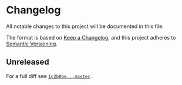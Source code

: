 # Changelog

All notable changes to this project will be documented in this file.

The format is based on [Keep a Changelog](https://keepachangelog.com/en/1.0.0/), and this project adheres to [Semantic Versioning](https://semver.org/spec/v2.0.0.html).

## Unreleased

For a full diff see [`1c2b8be...master`][1c2b8be...master].

[1c2b8be...master]: https://github.com/ergebnis/php-cs-fixer-config-template/compare/1c2b8be...master
